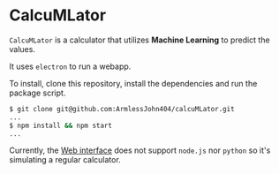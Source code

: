 # CalcuMLator

`CalcuMLator` is a calculator that utilizes <b>Machine Learning</b> to predict the values.

It uses `electron` to run a webapp.

To install, clone this repository, install the dependencies and run the package script.
```bash
$ git clone git@github.com:ArmlessJohn404/calcuMLator.git
...
$ npm install && npm start
...
```
Currently, the [Web interface](http://armlessjohn404.github.io/calcuMLator) does not support `node.js` nor `python` so it's simulating a regular calculator.

  

